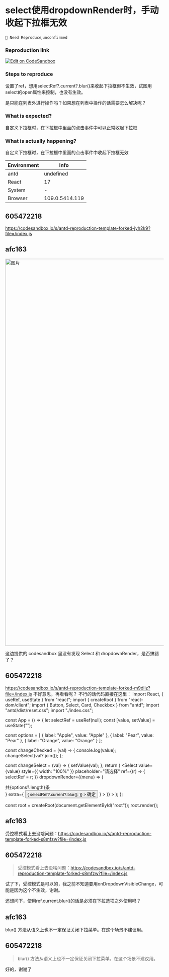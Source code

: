 # select使用dropdownRender时，手动收起下拉框无效

`🤔 Need Reproduce`,`unconfirmed`

### Reproduction link

[![Edit on CodeSandbox](https://codesandbox.io/static/img/play-codesandbox.svg)](https://codesandbox.io/s/antd-reproduction-template-forked-jyh2k9?file=/index.js)

### Steps to reproduce

设置了ref，想用selectRef?.current?.blur()来收起下拉框但不生效，试图用select的open属性来控制，也没有生效。

是只能在列表外进行操作吗？如果想在列表中操作的话需要怎么解决呢？

### What is expected?

自定义下拉框时，在下拉框中里面的点击事件中可以正常收起下拉框

### What is actually happening?

自定义下拉框时，在下拉框中里面的点击事件中收起下拉框无效

| Environment | Info           |
| ----------- | -------------- |
| antd        | undefined      |
| React       | 17             |
| System      | -              |
| Browser     | 109.0.5414.119 |

<!-- generated by ant-design-issue-helper. DO NOT REMOVE -->

## 605472218

>

https://codesandbox.io/s/antd-reproduction-template-forked-jyh2k9?file=/index.js

## afc163

  <img width="1231" alt="图片" src="https://user-images.githubusercontent.com/507615/234153933-3180880f-d91d-4bfc-9621-f8eb561d83cc.png">

这边提供的 codesandbox 里没有发现 Select 和 dropdownRender，是否搞错了？

## 605472218

https://codesandbox.io/s/antd-reproduction-template-forked-m9dllz?file=/index.js
不好意思，再看看呢？
不行的话代码直接在这里：
import React, { useRef, useState } from "react";
import { createRoot } from "react-dom/client";
import { Button, Select, Card, Checkbox } from "antd";
import "antd/dist/reset.css";
import "./index.css";

const App = () => {
let selectRef = useRef(null);
const [value, setValue] = useState("");

const options = [
{ label: "Apple", value: "Apple" },
{ label: "Pear", value: "Pear" },
{ label: "Orange", value: "Orange" }
];

const changeChecked = (val) => {
console.log(value);
changeSelect(val?.join());
};

const changeSelect = (val) => {
setValue(val);
};
return (
<Select
value={value}
style={{ width: "100%" }}
placeholder="请选择"
ref={(r) => {
selectRef = r;
}}
dropdownRender={(menu) => (
<div>
<Card
title={
<div>
<Checkbox>共{options?.length}条</Checkbox>
</div>
}
extra={
<Button
type="primary"
onClick={() => {
selectRef?.current?.blur();
}} >
确定
</Button>
} >
<Checkbox.Group options={options} onChange={changeChecked} />
</Card>
</div>
)} ></Select>
);
};

const root = createRoot(document.getElementById("root"));
root.render(<App />);

## afc163

受控模式看上去没啥问题：https://codesandbox.io/s/antd-reproduction-template-forked-s8mfzw?file=/index.js

## 605472218

> 受控模式看上去没啥问题：https://codesandbox.io/s/antd-reproduction-template-forked-s8mfzw?file=/index.js

试了下，受控模式是可以的，我之前不知道要用onDropdownVisibleChange，可能是因为这个不生效，谢谢。

还想问下，使用ref.current.blur()的话是必须在下拉选项之外使用吗？

## afc163

blur() 方法从语义上也不一定保证关闭下拉菜单。在这个场景不建议用。

## 605472218

> blur() 方法从语义上也不一定保证关闭下拉菜单。在这个场景不建议用。

好的，谢谢了
